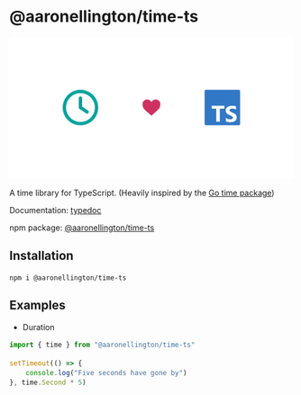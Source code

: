 # @aaronellington/time-ts

![time-ts logo](./media/images/time-ts.png)

A time library for TypeScript. (Heavily inspired by the [Go time package](https://pkg.go.dev/time))

Documentation: [typedoc](https://aaronellington.github.io/time-ts/)

npm package: [@aaronellington/time-ts](https://www.npmjs.com/package/@aaronellington/time-ts)

## Installation

```shell
npm i @aaronellington/time-ts
```

## Examples

- Duration

```typescript
import { time } from "@aaronellington/time-ts"

setTimeout(() => {
	console.log("Five seconds have gone by")
}, time.Second * 5)
```
